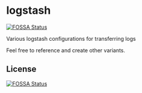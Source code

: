 # logstash
[![FOSSA Status](https://app.fossa.io/api/projects/git%2Bgithub.com%2Fseekasia%2Flogstash.svg?type=shield)](https://app.fossa.io/projects/git%2Bgithub.com%2Fseekasia%2Flogstash?ref=badge_shield)

Various logstash configurations for transferring logs

Feel free to reference and create other variants.


## License
[![FOSSA Status](https://app.fossa.io/api/projects/git%2Bgithub.com%2Fseekasia%2Flogstash.svg?type=large)](https://app.fossa.io/projects/git%2Bgithub.com%2Fseekasia%2Flogstash?ref=badge_large)
